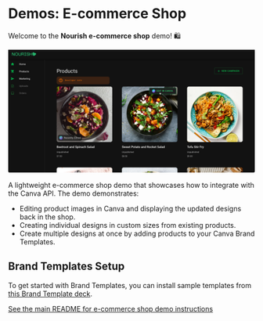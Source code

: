 # Demos: E-commerce Shop

Welcome to the **Nourish e-commerce shop** demo! 🛍️

![Nourish demo screenshot](../../assets/nourish_ecomm_demo.png)

A lightweight e-commerce shop demo that showcases how to integrate with the Canva API. The demo demonstrates:

- Editing product images in Canva and displaying the updated designs back in the shop.
- Creating individual designs in custom sizes from existing products.
- Create multiple designs at once by adding products to your Canva Brand Templates.

## Brand Templates Setup

To get started with Brand Templates, you can install sample templates from [this Brand Template deck](https://www.canva.com/design/DAGGkcb61HQ/OJhMIQrmz2daIoxo8u3T2g/view).

[See the main README for e-commerce shop demo instructions](../../README.md#demos-e-commerce-shop)
